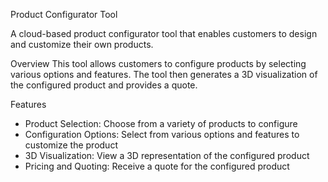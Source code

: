  Product Configurator Tool

A cloud-based product configurator tool that enables customers to design and customize their own products.

 Overview
This tool allows customers to configure products by selecting various options and features. The tool then generates a 3D visualization of the configured product and provides a quote.

 Features
- Product Selection: Choose from a variety of products to configure
- Configuration Options: Select from various options and features to customize the product
- 3D Visualization: View a 3D representation of the configured product
- Pricing and Quoting: Receive a quote for the configured product
